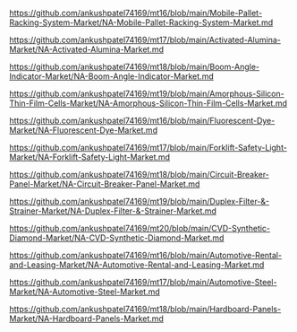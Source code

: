<p><a href="https://github.com/ankushpatel74169/mt16/blob/main/Mobile-Pallet-Racking-System-Market/NA-Mobile-Pallet-Racking-System-Market.md">https://github.com/ankushpatel74169/mt16/blob/main/Mobile-Pallet-Racking-System-Market/NA-Mobile-Pallet-Racking-System-Market.md</a></p><p><a href="https://github.com/ankushpatel74169/mt17/blob/main/Activated-Alumina-Market/NA-Activated-Alumina-Market.md">https://github.com/ankushpatel74169/mt17/blob/main/Activated-Alumina-Market/NA-Activated-Alumina-Market.md</a></p><p><a href="https://github.com/ankushpatel74169/mt18/blob/main/Boom-Angle-Indicator-Market/NA-Boom-Angle-Indicator-Market.md">https://github.com/ankushpatel74169/mt18/blob/main/Boom-Angle-Indicator-Market/NA-Boom-Angle-Indicator-Market.md</a></p><p><a href="https://github.com/ankushpatel74169/mt19/blob/main/Amorphous-Silicon-Thin-Film-Cells-Market/NA-Amorphous-Silicon-Thin-Film-Cells-Market.md">https://github.com/ankushpatel74169/mt19/blob/main/Amorphous-Silicon-Thin-Film-Cells-Market/NA-Amorphous-Silicon-Thin-Film-Cells-Market.md</a></p><p><a href="https://github.com/ankushpatel74169/mt16/blob/main/Fluorescent-Dye-Market/NA-Fluorescent-Dye-Market.md">https://github.com/ankushpatel74169/mt16/blob/main/Fluorescent-Dye-Market/NA-Fluorescent-Dye-Market.md</a></p><p><a href="https://github.com/ankushpatel74169/mt17/blob/main/Forklift-Safety-Light-Market/NA-Forklift-Safety-Light-Market.md">https://github.com/ankushpatel74169/mt17/blob/main/Forklift-Safety-Light-Market/NA-Forklift-Safety-Light-Market.md</a></p><p><a href="https://github.com/ankushpatel74169/mt18/blob/main/Circuit-Breaker-Panel-Market/NA-Circuit-Breaker-Panel-Market.md">https://github.com/ankushpatel74169/mt18/blob/main/Circuit-Breaker-Panel-Market/NA-Circuit-Breaker-Panel-Market.md</a></p><p><a href="https://github.com/ankushpatel74169/mt19/blob/main/Duplex-Filter-&-Strainer-Market/NA-Duplex-Filter-&-Strainer-Market.md">https://github.com/ankushpatel74169/mt19/blob/main/Duplex-Filter-&-Strainer-Market/NA-Duplex-Filter-&-Strainer-Market.md</a></p><p><a href="https://github.com/ankushpatel74169/mt20/blob/main/CVD-Synthetic-Diamond-Market/NA-CVD-Synthetic-Diamond-Market.md">https://github.com/ankushpatel74169/mt20/blob/main/CVD-Synthetic-Diamond-Market/NA-CVD-Synthetic-Diamond-Market.md</a></p><p><a href="https://github.com/ankushpatel74169/mt16/blob/main/Automotive-Rental-and-Leasing-Market/NA-Automotive-Rental-and-Leasing-Market.md">https://github.com/ankushpatel74169/mt16/blob/main/Automotive-Rental-and-Leasing-Market/NA-Automotive-Rental-and-Leasing-Market.md</a></p><p><a href="https://github.com/ankushpatel74169/mt17/blob/main/Automotive-Steel-Market/NA-Automotive-Steel-Market.md">https://github.com/ankushpatel74169/mt17/blob/main/Automotive-Steel-Market/NA-Automotive-Steel-Market.md</a></p><p><a href="https://github.com/ankushpatel74169/mt18/blob/main/Hardboard-Panels-Market/NA-Hardboard-Panels-Market.md">https://github.com/ankushpatel74169/mt18/blob/main/Hardboard-Panels-Market/NA-Hardboard-Panels-Market.md</a></p>
